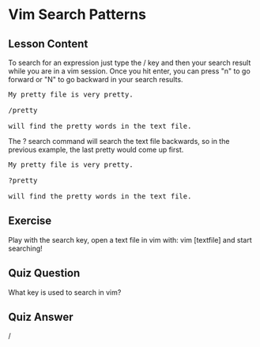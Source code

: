 # Vim Search Patterns

## Lesson Content

To search for an expression just type the / key and then your search result while you are in a vim session. Once you hit enter, you can press "n" to go forward or "N" to go backward in your search results.

<pre>
My pretty file is very pretty.

/pretty

will find the pretty words in the text file.
</pre>

The ? search command will search the text file backwards, so in the previous example, the last pretty would come up first.
<pre>
My pretty file is very pretty.

?pretty

will find the pretty words in the text file.
</pre>

## Exercise

Play with the search key, open a text file in vim with: vim [textfile] and start searching!

## Quiz Question

What key is used to search in vim?

## Quiz Answer

/
